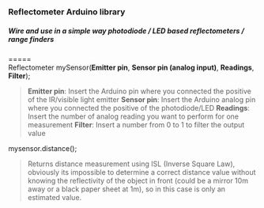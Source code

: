 ### Reflectometer Arduino library
##### Wire and use in a simple way photodiode / LED based reflectometers / range finders
=====
<br>
Reflectometer mySensor(**Emitter pin**, **Sensor pin (analog input)**, **Readings**, **Filter**);
> **Emitter pin**: Insert the Arduino pin where you connected the positive of the IR/visible light emitter
> **Sensor pin**: Insert the Arduino analog pin where you connected the positive of the photodiode/LED 
> **Readings**: Insert the number of analog reading you want to perform for one measurement
> **Filter**: Insert a number from 0 to 1 to filter the output value

mysensor.distance(); 
<br>
> Returns distance measurement using ISL (Inverse Square Law), obviously its impossible to determine a correct distance value without knowing the reflectivity of the object in front (could be a mirror 10m away or a black paper sheet at 1m), so in this case is only an estimated value.



